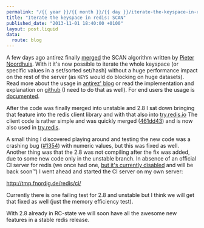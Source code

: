 ```yaml
---
permalink: "/{{ year }}/{{ month }}/{{ day }}/iterate-the-keyspace-in-redis-scan"
title: "Iterate the keyspace in redis: SCAN"
published_date: "2013-11-01 18:40:00 +0100"
layout: post.liquid
data:
  route: blog
---
```

A few days ago antirez finally [merged][pr] the SCAN algorithm written by
[Pieter Noordhuis](https://twitter.com/pnoordhuis). With it it's now possible
to iterate the whole keyspace (or specific values in a set/sorted set/hash)
without a huge performance impact on the rest of the server (as `KEYS` would do
blocking on huge datasets).
Read more about the usage in [antirez' blog][antirez-63] or read the implementation
and explanation on [github][implementation] (I need to do that as well).
For end users the usage is [documented][scan-docu].

After the code was finally merged into unstable and 2.8 I sat down bringing
that feature into the redis client library and with that also into
[try.redis.io][tryredis]
The client code is rather simple and was quickly merged ([461dd43][scan-in-rb])
and is now also used in [try.redis][tryredis-scan].

A small thing I discovered playing around and testing the new code was a
crashing bug ([#1354][redis-crash]) with numeric values, but this was fixed as
well. Another thing was that the 2.8 was not compiling after the fix was added,
due to some new code only in the unstable branch. In absence of an official CI
server for redis (we once had one, [but it's currently disabled][twitter-disabled]
and will be back soon™) I went ahead and started the CI server on my own server:

<http://tmp.fnordig.de/redis/ci/>

Currently there is one failing test for 2.8 and unstable but I think we will get that fixed as well
(just the memory efficiency test).

With 2.8 already in RC-state we will soon have all the awesome new features in a stable redis release.

[pr]: https://github.com/antirez/redis/pull/579
[implementation]: https://github.com/antirez/redis/blob/dfeaa84d462a93070ee63ec87278a30d3105fa8d/src/dict.c#L663-L819
[antirez-63]: http://antirez.com/news/63
[scan-docu]: http://redis.io/commands/scan
[scan-in-rb]: https://github.com/redis/redis-rb/commit/461dd435a7aa3f3b0077f481c5d4219913d6705c
[redis-crash]: https://github.com/antirez/redis/issues/1354
[tryredis-scan]: https://github.com/badboy/try.redis/commit/1601dd931607d2872b6387209290b43dc00ad7da
[tryredis]: http://try.redis.io
[twitter-disabled]: https://twitter.com/antirez/status/395964119859613697
